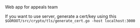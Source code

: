 Web app for appeals team

If you want to use server, generate a cert/key using this
``` $GOROOT/src/crypto/tls/generate_cert.go -host localhost:3000 ```

